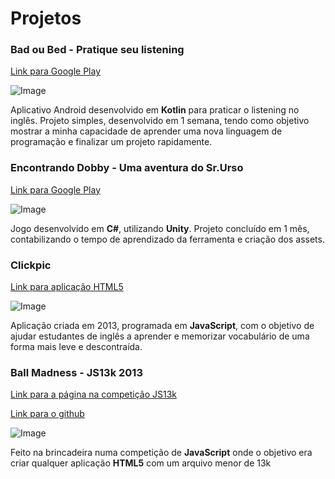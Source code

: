 
# Projetos 

### **Bad ou Bed - Pratique seu listening**
[Link para Google Play](https://play.google.com/store/apps/details?id=com.brunomarchi.badoubed_pratiqueseulistening)

![Image](https://i.ibb.co/2n0DDSC/bad-resized.gif)

Aplicativo Android desenvolvido em **Kotlin** para praticar o listening no inglês. Projeto simples, desenvolvido em 1 semana, tendo como objetivo mostrar a minha capacidade de aprender uma nova linguagem de programação e finalizar um projeto rapidamente.


### **Encontrando Dobby - Uma aventura do Sr.Urso**
[Link para Google Play](https://play.google.com/store/apps/details?id=com.MartinyEntertainment.FindingDobbyMrBearAdventure)

![Image](https://i.ibb.co/MhtsCZN/dobby-resized.gif)

Jogo desenvolvido em **C#**, utilizando **Unity**. Projeto concluído em 1 mês, contabilizando o tempo de aprendizado da ferramenta e criação dos assets.

### **Clickpic**
[Link para aplicação HTML5](http://clickpic.gabrielaosinski.com.br/)

![Image](https://i.ibb.co/p3gv8TT/clickpic-resized.gif)

Aplicação criada em 2013, programada em **JavaScript**, com o objetivo de ajudar estudantes de inglês a aprender e memorizar vocabulário de uma forma mais leve e descontraída.

### **Ball Madness - JS13k 2013**
[Link para a página na competição JS13k](http://js13kgames.com/entries/ball-madness)

[Link para o github](https://github.com/brunodemarchi/Ball-Madness)

![Image](https://i.ibb.co/NC3nHf8/ballmadness-resized.gif)

Feito na brincadeira numa competição de **JavaScript** onde o objetivo era criar qualquer aplicação **HTML5** com um arquivo menor de 13k

